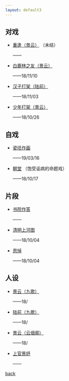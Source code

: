 ```yaml
---
layout: default3
---
```


## 对戏

- [重逢（景云）](./dx-cf.html)
（未结）

  ——

- [白鹿林之友（景云）](./dx-bllzy.html)

  ——18/11/10

- [汉子打架（陆前）](./dx-hzdj.html)

  ——18/11/03

- [少年打架（景云）](./dx-sndj.html)

  ——18/10/26

## 自戏

- [瓷坯作画](./zx-cpzh.html)

  ——19/03/16

- [朝堂](./zx-ct.html)
（饱受诟病的命题戏）

  ——18/10/17

## 片段

- [书院作答](./pd.html)

  ——

- [清明上河图](./pd.html#清明上河图)

  ——18/10/04

- [思悼](./pd.html###思悼)

  ——18/10/04

## 人设

- [景云（九歌）](./rs.html)

  ——18/

- [陆前（九歌）](./rs.html)

  ——18/

- [景云（云烟阁）](./rs.html)

  ——18/
 
- [上官景妤](./rs.html)

  ——
  

[back](../index.html)
